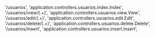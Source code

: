 '/usuarios', 'application.controllers.usuarios.index.Index',
'/usuarios/view/(.+)', 'application.controllers.usuarios.view.View',
'/usuarios/edit/(.+)', 'application.controllers.usuarios.edit.Edit',
'/usuarios/delete/(.+)', 'application.controllers.usuarios.delete.Delete',
'/usuarios/insert', 'application.controllers.usuarios.insert.Insert',